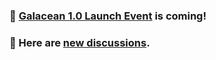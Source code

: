 ### 🌈 [Galacean 1.0 Launch Event](https://www.huodongxing.com/event/7698484963000) is coming!

### 💬 Here are [new discussions](https://github.com/orgs/galacean/discussions).
